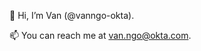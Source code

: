 👋 Hi, I’m Van (@vanngo-okta).

📫 You can reach me at van.ngo@okta.com.

<!---
vanngo-okta/vanngo-okta is a ✨ special ✨ repository because its `README.md` (this file) appears on your GitHub profile.
You can click the Preview link to take a look at your changes.
--->
